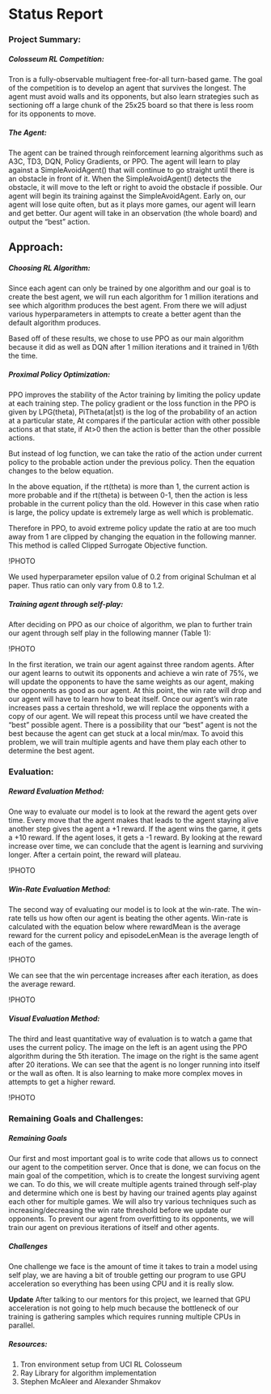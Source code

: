 # Status Report

### Project Summary:

##### Colosseum RL Competition:
Tron is a fully-observable multiagent free-for-all turn-based game. The goal of the competition is to
develop an agent that survives the longest. The agent must avoid walls and its opponents, but also learn
strategies such as sectioning off a large chunk of the 25x25 board so that there is less room for its
opponents to move.

##### The Agent:
The agent can be trained through reinforcement learning algorithms such as A3C, TD3, DQN, Policy
Gradients, or PPO. The agent will learn to play against a SimpleAvoidAgent() that will continue to go
straight until there is an obstacle in front of it. When the SimpleAvoidAgent() detects the obstacle, it will
move to the left or right to avoid the obstacle if possible. Our agent will begin its training against the
SimpleAvoidAgent. Early on, our agent will lose quite often, but as it plays more games, our agent will
learn and get better. Our agent will take in an observation (the whole board) and output the “best”
action.

## Approach:
##### Choosing RL Algorithm:
Since each agent can only be trained by one algorithm and our goal is to create the best agent, we will
run each algorithm for 1 million iterations and see which algorithm produces the best agent. From there
we will adjust various hyperparameters in attempts to create a better agent than the default algorithm
produces.

Based off of these results, we chose to use PPO as our main algorithm because it did as well as DQN
after 1 million iterations and it trained in 1/6th the time.

##### Proximal Policy Optimization:
PPO improves the stability of the Actor training by limiting the policy update at each training
step.
The policy gradient or the loss function in the PPO is given by LPG(theta), PiTheta(at|st) is the
log of the probability of an action at a particular state, At compares if the particular action with
other possible actions at that state, if At>0 then the action is better than the other possible
actions.

But instead of log function, we can take the ratio of the action under current policy to the
probable action under the previous policy. Then the equation changes to the below equation.


In the above equation, if the rt(theta) is more than 1, the current action is more probable and if
the rt(theta) is between 0-1, then the action is less probable in the current policy than the old.
However in this case when ratio is large, the policy update is extremely large as well which is
problematic.

Therefore in PPO, to avoid extreme policy update the ratio at are too much away from 1 are
clipped by changing the equation in the following manner. This method is called Clipped
Surrogate Objective function.

!PHOTO

We used hyperparameter epsilon value of 0.2 from original Schulman et al paper. Thus ratio
can only vary from 0.8 to 1.2.

##### Training agent through self-play:

After deciding on PPO as our choice of algorithm, we plan to further train our agent through self play in
the following manner (Table 1):

!PHOTO

In the first iteration, we train our agent against three random agents. After our agent learns to outwit its
opponents and achieve a win rate of 75%, we will update the opponents to have the same weights as our
agent, making the opponents as good as our agent. At this point, the win rate will drop and our agent will
have to learn how to beat itself. Once our agent’s win rate increases pass a certain threshold, we will
replace the opponents with a copy of our agent. We will repeat this process until we have created the
“best” possible agent. There is a possibility that our “best” agent is not the best because the agent can get
stuck at a local min/max. To avoid this problem, we will train multiple agents and have them play each
other to determine the best agent.

### Evaluation:
##### Reward Evaluation Method:
One way to evaluate our model is to look at the reward the agent gets over time. Every move that the
agent makes that leads to the agent staying alive another step gives the agent a +1 reward. If the agent
wins the game, it gets a +10 reward. If the agent loses, it gets a -1 reward. By looking at the reward
increase over time, we can conclude that the agent is learning and surviving longer. After a certain point,
the reward will plateau.

!PHOTO

##### Win-Rate Evaluation Method:
The second way of evaluating our model is to look at the win-rate. The win-rate tells us how often our
agent is beating the other agents. Win-rate is calculated with the equation below where rewardMean is
the average reward for the current policy and episodeLenMean is the average length of each of the
games.

!PHOTO

We can see that the win percentage increases after each iteration, as does the average reward.

!PHOTO

##### Visual Evaluation Method:
The third and least quantitative way of evaluation is to watch a game that uses the current policy. The
image on the left is an agent using the PPO algorithm during the 5th iteration. The image on the right is
the same agent after 20 iterations. We can see that the agent is no longer running into itself or the wall as
often. It is also learning to make more complex moves in attempts to get a higher reward.

!PHOTO

### Remaining Goals and Challenges:
##### Remaining Goals
Our first and most important goal is to write code that allows us to connect our agent to the competition
server. Once that is done, we can focus on the main goal of the competition, which is to create the
longest surviving agent we can. To do this, we will create multiple agents trained through self-play and
determine which one is best by having our trained agents play against each other for multiple games. We
will also try various techniques such as increasing/decreasing the win rate threshold before we update our
opponents. To prevent our agent from overfitting to its opponents, we will train our agent on previous
iterations of itself and other agents.

##### Challenges
One challenge we face is the amount of time it takes to train a model using self play, we are having a bit
of trouble getting our program to use GPU acceleration so everything has been using CPU and it is really
slow.

**Update** After talking to our mentors for this project, we learned that GPU acceleration is not going to
help much because the bottleneck of our training is gathering samples which requires running multiple
CPUs in parallel.

##### Resources:
1. Tron environment setup from UCI RL Colosseum
2. Ray Library for algorithm implementation
3. Stephen McAleer and Alexander Shmakov




